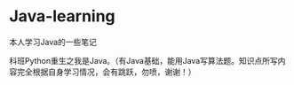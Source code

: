 # Java-learning
本人学习Java的一些笔记

科班Python重生之我是Java。（有Java基础，能用Java写算法题。知识点所写内容完全根据自身学习情况，会有跳跃，勿喷，谢谢！）
